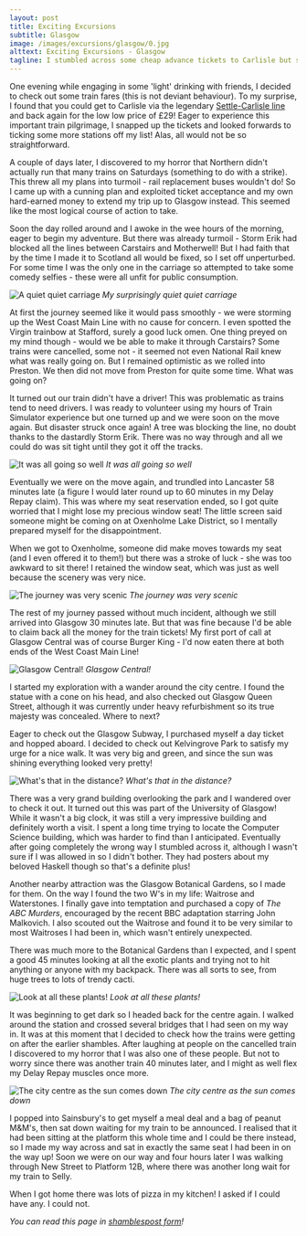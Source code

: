 ```yaml
---
layout: post
title: Exciting Excursions
subtitle: Glasgow
image: /images/excursions/glasgow/0.jpg
alttext: Exciting Excursions - Glasgow
tagline: I stumbled across some cheap advance tickets to Carlisle but strikes meant I ended up going all the way to Glasgow. Surely the rest of my trip would pass without incident?
---
```


One evening while engaging in some 'light' drinking with friends, I decided to check out some train fares (this is not deviant behaviour). To my surprise, I found that you could get to Carlisle via the legendary [Settle-Carlisle line](https://en.wikipedia.org/wiki/Settle%E2%80%93Carlisle_line) and back again for the low low price of £29! Eager to experience this important train pilgrimage, I snapped up the tickets and looked forwards to ticking some more stations off my list! Alas, all would not be so straightforward.

A couple of days later, I discovered to my horror that Northern didn't actually run that many trains on Saturdays (something to do with a strike). This threw all my plans into turmoil - rail replacement buses wouldn't do! So I came up with a cunning plan and exploited ticket acceptance and my own hard-earned money to extend my trip up to Glasgow instead. This seemed like the most logical course of action to take.

Soon the day rolled around and I awoke in the wee hours of the morning, eager to begin my adventure. But there was already turmoil - Storm Erik had blocked all the lines between Carstairs and Motherwell! But I had faith that by the time I made it to Scotland all would be fixed, so I set off unperturbed. For some time I was the only one in the carriage so attempted to take some comedy selfies - these were all unfit for public consumption.

![A quiet quiet carriage](/images/excursions/glasgow/1.jpg)
*My surprisingly quiet quiet carriage*

At first the journey seemed like it would pass smoothly - we were storming up the West Coast Main Line with no cause for concern. I even spotted the Virgin trainbow at Stafford, surely a good luck omen. One thing preyed on my mind though - would we be able to make it through Carstairs? Some trains were cancelled, some not - it seemed not even National Rail knew what was really going on. But I remained optimistic as we rolled into Preston. We then did not move from Preston for quite some time. What was going on?

It turned out our train didn't have a driver! This was problematic as trains tend to need drivers. I was ready to volunteer using my hours of Train Simulator experience but one turned up and we were soon on the move again. But disaster struck once again! A tree was blocking the line, no doubt thanks to the dastardly Storm Erik. There was no way through and all we could do was sit tight until they got it off the tracks.

![It was all going so well](/images/excursions/glasgow/2.jpg)
*It was all going so well*

Eventually we were on the move again, and trundled into Lancaster 58 minutes late (a figure I would later round up to 60 minutes in my Delay Repay claim). This was where my seat reservation ended, so I got quite worried that I might lose my precious window seat! The little screen said someone might be coming on at Oxenholme Lake District, so I mentally prepared myself for the disappointment.

When we got to Oxenholme, someone did make moves towards my seat (and I even offered it to them!) but there was a stroke of luck - she was too awkward to sit there! I retained the window seat, which was just as well because the scenery was very nice.

![The journey was very scenic](/images/excursions/glasgow/3.jpg)
*The journey was very scenic*

The rest of my journey passed without much incident, although we still arrived into Glasgow 30 minutes late. But that was fine because I'd be able to claim back all the money for the train tickets! My first port of call at Glasgow Central was of course Burger King - I'd now eaten there at both ends of the West Coast Main Line!

![Glasgow Central!](/images/excursions/glasgow/4.jpg)
*Glasgow Central!*

I started my exploration with a wander around the city centre. I found the statue with a cone on his head, and also checked out Glasgow Queen Street, although it was currently under heavy refurbishment so its true majesty was concealed. Where to next?

Eager to check out the Glasgow Subway, I purchased myself a day ticket and hopped aboard. I decided to check out Kelvingrove Park to satisfy my urge for a nice walk. It was very big and green, and since the sun was shining everything looked very pretty!

![What's that in the distance?](/images/excursions/glasgow/5.jpg)
*What's that in the distance?*

There was a very grand building overlooking the park and I wandered over to check it out. It turned out this was part of the University of Glasgow! While it wasn't a big clock, it was still a very impressive building and definitely worth a visit. I spent a long time trying to locate the Computer Science building, which was harder to find than I anticipated. Eventually after going completely the wrong way I stumbled across it, although I wasn't sure if I was allowed in so I didn't bother. They had posters about my beloved Haskell though so that's a definite plus!

Another nearby attraction was the Glasgow Botanical Gardens, so I made for them. On the way I found the two W's in my life: Waitrose and Waterstones. I finally gave into temptation and purchased a copy of *The ABC Murders*, encouraged by the recent BBC adaptation starring John Malkovich. I also scouted out the Waitrose and found it to be very similar to most Waitroses I had been in, which wasn't entirely unexpected.

There was much more to the Botanical Gardens than I expected, and I spent a good 45 minutes looking at all the exotic plants and trying not to hit anything or anyone with my backpack. There was all sorts to see, from huge trees to lots of trendy cacti.

![Look at all these plants!](/images/excursions/glasgow/6.jpg)
*Look at all these plants!*

It was beginning to get dark so I headed back for the centre again. I walked around the station and crossed several bridges that I had seen on my way in. It was at this moment that I decided to check how the trains were getting on after the earlier shambles. After laughing at people on the cancelled train I discovered to my horror that I was also one of these people. But not to worry since there was another train 40 minutes later, and I might as well flex my Delay Repay muscles once more.

![The city centre as the sun comes down](/images/excursions/glasgow/7.jpg)
*The city centre as the sun comes down*

I popped into Sainsbury's to get myself a meal deal and a bag of peanut M&M's, then sat down waiting for my train to be announced. I realised that it had been sitting at the platform this whole time and I could be there instead, so I made my way across and sat in exactly the same seat I had been in on the way up! Soon we were on our way and four hours later I was walking through New Street to Platform 12B, where there was another long wait for my train to Selly.

When I got home there was lots of pizza in my kitchen! I asked if I could have any. I could not.

*You can read this page in [shamblespost form](/pages/shamblesposts.txt)!*
